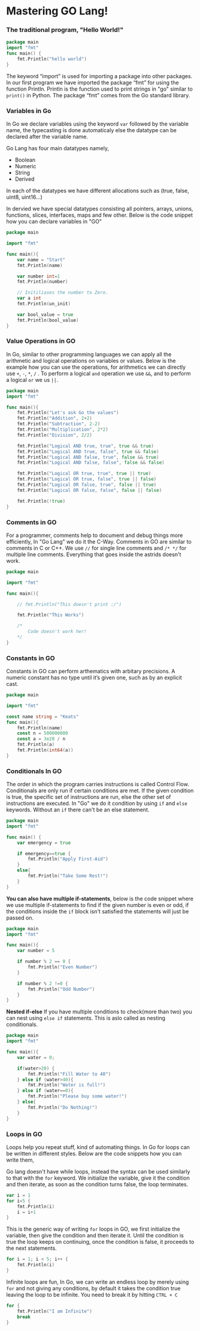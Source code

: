 # Mastering GO Lang!

### The traditional program, "Hello World!"

```go
package main
import "fmt"
func main() {
    fmt.Println("hello world")
}
```
The keyword “import” is used for importing a package into other packages.
In our first program we have imported the package “fmt” for using the function Println. 
Println is the function used to print strings in "go" similar to `print()` in Python.
The package “fmt” comes from the Go standard library. 

### Variables in Go

In Go we declare variables using the keyword `var` followed by the variable name,
the typecasting is done automaticaly else the datatype can be declared after the
variable name.

Go Lang has four main datatypes namely,

* Boolean
* Numeric
* String
* Derived

In each of the datatypes we have different allocations such as (true, false, uint8, uint16...)

In dervied we have special datatypes consisting all pointers, arrays, unions, functions,
slices, interfaces, maps and few other. Below is the code snippet how you can declare variables in "GO"

```go
package main

import "fmt"

func main(){
    var name = "Start"
    fmt.Println(name)

    var number int=1
    fmt.Println(number)

    // Initiliases the number to Zero.
    var a int
    fmt.Println(un_init)

    var bool_value = true
    fmt.Println(bool_value)
}
```

### Value Operations in GO

In Go, similar to other programming languages we can apply all the arithmetic and logical operations on variables or values. Below is the example how you can use the operations, for arithmetics we can directly use `+`, `-`, `*`, `/` . To perform a logical `and` operation we use `&&`, and to perform a logical `or` we us `||`.

```go
package main
import "fmt"

func main(){
    fmt.Println("Let's ask Go the values")
    fmt.Println("Addition", 2+2)
    fmt.Println("Subtraction", 2-2)
    fmt.Println("Multiplication", 2*2)
    fmt.Println("Division", 2/2)

    fmt.Println("Logical AND true, true", true && true)
    fmt.Println("Logical AND true, false", true && false)
    fmt.Println("Logical AND false, true", false && true)
    fmt.Println("Logical AND false, false", false && false)

    fmt.Println("Logical OR true, true", true || true)
    fmt.Println("Logical OR true, false", true || false)
    fmt.Println("Logical OR false, true", false || true)
    fmt.Println("Logical OR false, false", false || false)

    fmt.Println(!true)
}
```

### Comments in GO

For a programmer, comments help to document and debug things more efficiently, In "Go Lang" we do it the C-Way. Comments in GO are similar to comments in C or C++. We use `//` for single line comments and `/* */` for multiple line comments. Everything that goes inside the astrids doesn't work.

```go
package main

import "fmt"

func main(){

    // fmt.Println("This doesn't print :/")

    fmt.Println("This Works")

    /*
        Code doesn't work her!
    */
}
```

### Constants in GO

Constants in GO can perform arthematics with arbitary precisions. A numeric constant has no type until it’s given one, such as by an explicit cast.

```go
package main

import "fmt"

const name string = "Keats"
func main(){
    fmt.Println(name)
    const n = 500000000
    const a = 3e20 / n
    fmt.Println(a)
    fmt.Println(int64(a))
}
```

### Conditionals In GO

The order in which the program carries instructions is called Control Flow. Conditionals are only run if certain conditions are met. If the given condition is true, the specific set of instructions are run, else the other set of instructions are executed. In "Go" we do it condition by using `if` and `else` keywords. Without an `if` there can't be an else statement.

```go
package main
import "fmt"

func main() {
    var emergency = true

    if emergency==true {
        fmt.Println("Apply First-Aid")
    }
    else{
        fmt.Println("Take Some Rest!")
    }
}
```

**You can also have multiple if-statements**, below is the code snippet where we use multiple if-statements to find if the given number is even or odd, if the conditions inside the `if` block isn't satisfied the statements will just be passed on.

```go
package main
import "fmt"

func main(){
    var number = 5

    if number % 2 == 0 {
        fmt.Println("Even Number")
    }

    if number % 2 !=0 {
        fmt.Println("Odd Number")
    }
}
```

**Nested if-else**
If you have multiple conditions to check(more than two) you can nest using `else if` statements. This is aslo called as nesting conditionals.

```go
package main
import "fmt"

func main(){
    var water = 0;

    if(water>20) {
        fmt.Println("Fill Water to 40")
    } else if (water>40){
        fmt.Println("Water is full!")
    } else if (water==0){
        fmt.Println("Please buy some water!")
    } else{
        fmt.Println("Do Nothing!")
    }
}
```

### Loops in GO
Loops help you repeat stuff, kind of automating things. In Go for loops can be written in different styles. Below are the code snippets how you can write them,

Go lang doesn't have while loops, instead the syntax can be used similarly to that with the `for` keyword. We initialize the variable, give it the condition and then iterate, as soon as the condition turns false, the loop terminates.

```go
var i = 1
for i<5 {
    fmt.Println(i)
    i = i+1
}

```

This is the generic way of writing `for` loops in GO, we first initialize the variable, then give the condition and then iterate it. Until the condition is true the loop keeps on continuing, once the condition is false, it proceeds to the next statements.

```go
for i = 1; i < 5; i++ {
    fmt.Println(i)
}
```

Infinite loops are fun, In Go, we can write an endless loop by merely using `for` and not giving any conditions, by default it takes the condition true leaving the loop to be infinite. You need to break it by hitting `CTRL + C`
```go
for {
    fmt.Println("I am Infinite")
    break
}
```
